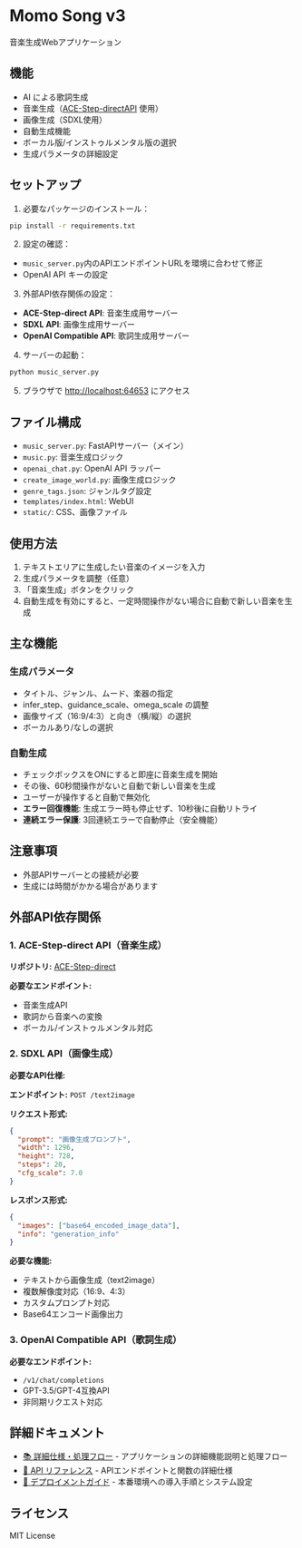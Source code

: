 # Momo Song v3

音楽生成Webアプリケーション

## 機能

- AI による歌詞生成
- 音楽生成（[ACE-Step-directAPI](https://github.com/RetricSu/ACE-Step-direct) 使用）
- 画像生成（SDXL使用）
- 自動生成機能
- ボーカル版/インストゥルメンタル版の選択
- 生成パラメータの詳細設定

## セットアップ

1. 必要なパッケージのインストール：
```bash
pip install -r requirements.txt
```

2. 設定の確認：
- `music_server.py`内のAPIエンドポイントURLを環境に合わせて修正
- OpenAI API キーの設定

3. 外部API依存関係の設定：
- **ACE-Step-direct API**: 音楽生成用サーバー
- **SDXL API**: 画像生成用サーバー
- **OpenAI Compatible API**: 歌詞生成用サーバー

4. サーバーの起動：
```bash
python music_server.py
```

5. ブラウザで <http://localhost:64653> にアクセス

## ファイル構成

- `music_server.py`: FastAPIサーバー（メイン）
- `music.py`: 音楽生成ロジック
- `openai_chat.py`: OpenAI API ラッパー
- `create_image_world.py`: 画像生成ロジック
- `genre_tags.json`: ジャンルタグ設定
- `templates/index.html`: WebUI
- `static/`: CSS、画像ファイル

## 使用方法

1. テキストエリアに生成したい音楽のイメージを入力
2. 生成パラメータを調整（任意）
3. 「音楽生成」ボタンをクリック
4. 自動生成を有効にすると、一定時間操作がない場合に自動で新しい音楽を生成

## 主な機能

### 生成パラメータ
- タイトル、ジャンル、ムード、楽器の指定
- infer_step、guidance_scale、omega_scale の調整
- 画像サイズ（16:9/4:3）と向き（横/縦）の選択
- ボーカルあり/なしの選択

### 自動生成
- チェックボックスをONにすると即座に音楽生成を開始
- その後、60秒間操作がないと自動で新しい音楽を生成
- ユーザーが操作すると自動で無効化
- **エラー回復機能**: 生成エラー時も停止せず、10秒後に自動リトライ
- **連続エラー保護**: 3回連続エラーで自動停止（安全機能）

## 注意事項

- 外部APIサーバーとの接続が必要
- 生成には時間がかかる場合があります

## 外部API依存関係

### 1. ACE-Step-direct API（音楽生成）

**リポジトリ:** [ACE-Step-direct](https://github.com/RetricSu/ACE-Step-direct)

**必要なエンドポイント:**
- 音楽生成API
- 歌詞から音楽への変換
- ボーカル/インストゥルメンタル対応

### 2. SDXL API（画像生成）

**必要なAPI仕様:**

**エンドポイント:** `POST /text2image`

**リクエスト形式:**
```json
{
  "prompt": "画像生成プロンプト",
  "width": 1296,
  "height": 728,
  "steps": 20,
  "cfg_scale": 7.0
}
```

**レスポンス形式:**
```json
{
  "images": ["base64_encoded_image_data"],
  "info": "generation_info"
}
```

**必要な機能:**
- テキストから画像生成（text2image）
- 複数解像度対応（16:9、4:3）
- カスタムプロンプト対応
- Base64エンコード画像出力

### 3. OpenAI Compatible API（歌詞生成）

**必要なエンドポイント:**
- `/v1/chat/completions`
- GPT-3.5/GPT-4互換API
- 非同期リクエスト対応

## 詳細ドキュメント

- [📚 詳細仕様・処理フロー](DOCUMENTATION.md) - アプリケーションの詳細機能説明と処理フロー
- [🔧 API リファレンス](API_REFERENCE.md) - APIエンドポイントと関数の詳細仕様
- [🚀 デプロイメントガイド](DEPLOYMENT.md) - 本番環境への導入手順とシステム設定

## ライセンス

MIT License
